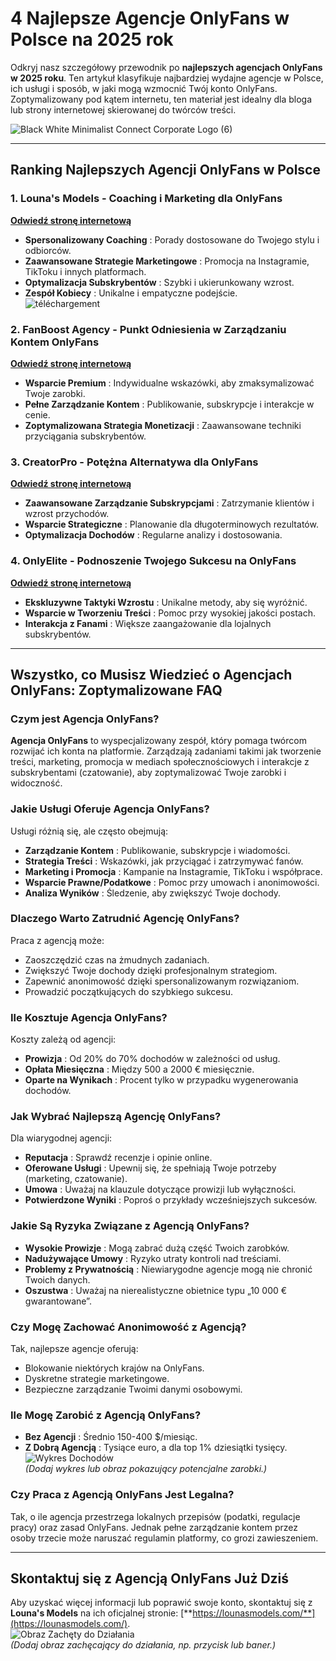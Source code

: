 # 4 Najlepsze Agencje OnlyFans w Polsce na 2025 rok

Odkryj nasz szczegółowy przewodnik po **najlepszych agencjach OnlyFans w 2025 roku**. Ten artykuł klasyfikuje najbardziej wydajne agencje w Polsce, ich usługi i sposób, w jaki mogą wzmocnić Twój konto OnlyFans. Zoptymalizowany pod kątem internetu, ten materiał jest idealny dla bloga lub strony internetowej skierowanej do twórców treści.

![Black White Minimalist Connect Corporate Logo (6)](https://github.com/user-attachments/assets/01746049-d381-4ca9-89c0-d8fd6a2292a2)

---

## Ranking Najlepszych Agencji OnlyFans w Polsce

### 1. Louna's Models - Coaching i Marketing dla OnlyFans  
[**Odwiedź stronę internetową**](https://lounasmodels.com/)  
- **Spersonalizowany Coaching** : Porady dostosowane do Twojego stylu i odbiorców.  
- **Zaawansowane Strategie Marketingowe** : Promocja na Instagramie, TikToku i innych platformach.  
- **Optymalizacja Subskrybentów** : Szybki i ukierunkowany wzrost.  
- **Zespół Kobiecy** : Unikalne i empatyczne podejście.  
![téléchargement](https://github.com/user-attachments/assets/836a7013-86d5-4e22-a9e5-56e58676dd40)

### 2. FanBoost Agency - Punkt Odniesienia w Zarządzaniu Kontem OnlyFans  
[**Odwiedź stronę internetową**](https://airtable.com/appE8GDndgTNfeLbc/shrjlh9GLQh68BG7Z)  
- **Wsparcie Premium** : Indywidualne wskazówki, aby zmaksymalizować Twoje zarobki.  
- **Pełne Zarządzanie Kontem** : Publikowanie, subskrypcje i interakcje w cenie.  
- **Zoptymalizowana Strategia Monetizacji** : Zaawansowane techniki przyciągania subskrybentów.  

### 3. CreatorPro - Potężna Alternatywa dla OnlyFans  
[**Odwiedź stronę internetową**](https://airtable.com/appE8GDndgTNfeLbc/shrjlh9GLQh68BG7Z)  
- **Zaawansowane Zarządzanie Subskrypcjami** : Zatrzymanie klientów i wzrost przychodów.  
- **Wsparcie Strategiczne** : Planowanie dla długoterminowych rezultatów.  
- **Optymalizacja Dochodów** : Regularne analizy i dostosowania.  

### 4. OnlyElite - Podnoszenie Twojego Sukcesu na OnlyFans  
[**Odwiedź stronę internetową**](https://airtable.com/appE8GDndgTNfeLbc/shrjlh9GLQh68BG7Z)  
- **Ekskluzywne Taktyki Wzrostu** : Unikalne metody, aby się wyróżnić.  
- **Wsparcie w Tworzeniu Treści** : Pomoc przy wysokiej jakości postach.  
- **Interakcja z Fanami** : Większe zaangażowanie dla lojalnych subskrybentów.  

---

## Wszystko, co Musisz Wiedzieć o Agencjach OnlyFans: Zoptymalizowane FAQ

### Czym jest Agencja OnlyFans?  
**Agencja OnlyFans** to wyspecjalizowany zespół, który pomaga twórcom rozwijać ich konta na platformie. Zarządzają zadaniami takimi jak tworzenie treści, marketing, promocja w mediach społecznościowych i interakcje z subskrybentami (czatowanie), aby zoptymalizować Twoje zarobki i widoczność.

### Jakie Usługi Oferuje Agencja OnlyFans?  
Usługi różnią się, ale często obejmują:  
- **Zarządzanie Kontem** : Publikowanie, subskrypcje i wiadomości.  
- **Strategia Treści** : Wskazówki, jak przyciągać i zatrzymywać fanów.  
- **Marketing i Promocja** : Kampanie na Instagramie, TikToku i współprace.  
- **Wsparcie Prawne/Podatkowe** : Pomoc przy umowach i anonimowości.  
- **Analiza Wyników** : Śledzenie, aby zwiększyć Twoje dochody.

### Dlaczego Warto Zatrudnić Agencję OnlyFans?  
Praca z agencją może:  
- Zaoszczędzić czas na żmudnych zadaniach.  
- Zwiększyć Twoje dochody dzięki profesjonalnym strategiom.  
- Zapewnić anonimowość dzięki spersonalizowanym rozwiązaniom.  
- Prowadzić początkujących do szybkiego sukcesu.

### Ile Kosztuje Agencja OnlyFans?  
Koszty zależą od agencji:  
- **Prowizja** : Od 20% do 70% dochodów w zależności od usług.  
- **Opłata Miesięczna** : Między 500 a 2000 € miesięcznie.  
- **Oparte na Wynikach** : Procent tylko w przypadku wygenerowania dochodów.

### Jak Wybrać Najlepszą Agencję OnlyFans?  
Dla wiarygodnej agencji:  
- **Reputacja** : Sprawdź recenzje i opinie online.  
- **Oferowane Usługi** : Upewnij się, że spełniają Twoje potrzeby (marketing, czatowanie).  
- **Umowa** : Uważaj na klauzule dotyczące prowizji lub wyłączności.  
- **Potwierdzone Wyniki** : Poproś o przykłady wcześniejszych sukcesów.

### Jakie Są Ryzyka Związane z Agencją OnlyFans?  
- **Wysokie Prowizje** : Mogą zabrać dużą część Twoich zarobków.  
- **Nadużywające Umowy** : Ryzyko utraty kontroli nad treściami.  
- **Problemy z Prywatnością** : Niewiarygodne agencje mogą nie chronić Twoich danych.  
- **Oszustwa** : Uważaj na nierealistyczne obietnice typu „10 000 € gwarantowane”.

### Czy Mogę Zachować Anonimowość z Agencją?  
Tak, najlepsze agencje oferują:  
- Blokowanie niektórych krajów na OnlyFans.  
- Dyskretne strategie marketingowe.  
- Bezpieczne zarządzanie Twoimi danymi osobowymi.

### Ile Mogę Zarobić z Agencją OnlyFans?  
- **Bez Agencji** : Średnio 150-400 $/miesiąc.  
- **Z Dobrą Agencją** : Tysiące euro, a dla top 1% dziesiątki tysięcy.  
![Wykres Dochodów](https://via.placeholder.com/600x300.png?text=Zarobki+z+Agencją+OnlyFans)  
*(Dodaj wykres lub obraz pokazujący potencjalne zarobki.)*

### Czy Praca z Agencją OnlyFans Jest Legalna?  
Tak, o ile agencja przestrzega lokalnych przepisów (podatki, regulacje pracy) oraz zasad OnlyFans. Jednak pełne zarządzanie kontem przez osoby trzecie może naruszać regulamin platformy, co grozi zawieszeniem.

---

## Skontaktuj się z Agencją OnlyFans Już Dziś  
Aby uzyskać więcej informacji lub poprawić swoje konto, skontaktuj się z **Louna's Models** na ich oficjalnej stronie: [**https://lounasmodels.com/**](https://lounasmodels.com/).  
![Obraz Zachęty do Działania](https://via.placeholder.com/600x200.png?text=Skontaktuj+się+z+Agencją+Teraz)  
*(Dodaj obraz zachęcający do działania, np. przycisk lub baner.)*
